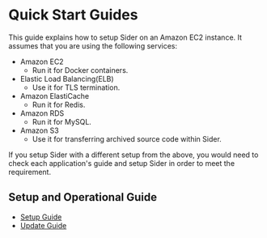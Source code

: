 # Quick Start Guides
This guide explains how to setup Sider on an Amazon EC2 instance.
It assumes that you are using the following services:

* Amazon EC2
  * Run it for Docker containers.
* Elastic Load Balancing(ELB)
  * Use it for TLS termination.
* Amazon ElastiCache
  * Run it for Redis.
* Amazon RDS
  * Run it for MySQL.
* Amazon S3
  * Use it for transferring archived source code within Sider.

If you setup Sider with a different setup from the above, you would need to check each application's guide and setup Sider in order to meet the requirement.

## Setup and Operational Guide
* [Setup Guide](./setup.md)
* [Update Guide](./update.md)
